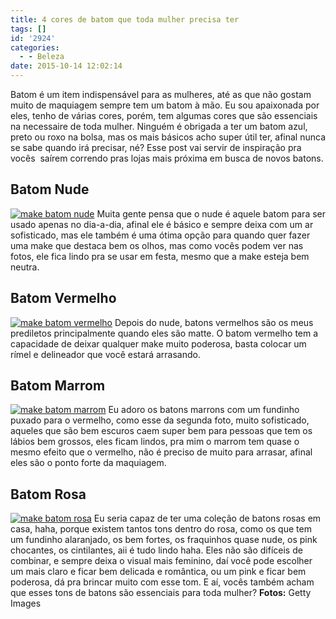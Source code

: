```yaml
---
title: 4 cores de batom que toda mulher precisa ter
tags: []
id: '2924'
categories:
  - - Beleza
date: 2015-10-14 12:02:14
---
```


Batom é um item indispensável para as mulheres, até as que não gostam muito de maquiagem sempre tem um batom à mão. Eu sou apaixonada por eles, tenho de várias cores, porém, tem algumas cores que são essenciais na necessaire de toda mulher. Ninguém é obrigada a ter um batom azul, preto ou roxo na bolsa, mas os mais básicos acho super útil ter, afinal nunca se sabe quando irá precisar, né? Esse post vai servir de inspiração pra vocês  saírem correndo pras lojas mais próxima em busca de novos batons.

## Batom Nude

[![make batom nude](http://natalia.blog.br/wp-content/uploads/2015/10/make-batom-nude.jpg)](http://natalia.blog.br/wp-content/uploads/2015/10/make-batom-nude.jpg) Muita gente pensa que o nude é aquele batom para ser usado apenas no dia-a-dia, afinal ele é básico e sempre deixa com um ar sofisticado, mas ele também é uma ótima opção para quando quer fazer uma make que destaca bem os olhos, mas como vocês podem ver nas fotos, ele fica lindo pra se usar em festa, mesmo que a make esteja bem neutra.

## Batom Vermelho

[![make batom vermelho](http://natalia.blog.br/wp-content/uploads/2015/10/make-batom-vermelho.jpg)](http://natalia.blog.br/wp-content/uploads/2015/10/make-batom-vermelho.jpg) Depois do nude, batons vermelhos são os meus prediletos principalmente quando eles são matte. O batom vermelho tem a capacidade de deixar qualquer make muito poderosa, basta colocar um rímel e delineador que você estará arrasando.

## Batom Marrom

[![make batom marrom](http://natalia.blog.br/wp-content/uploads/2015/10/make-batom-marrom.jpg)](http://natalia.blog.br/wp-content/uploads/2015/10/make-batom-marrom.jpg) Eu adoro os batons marrons com um fundinho puxado para o vermelho, como esse da segunda foto, muito sofisticado, aqueles que são bem escuros caem super bem para pessoas que tem os lábios bem grossos, eles ficam lindos, pra mim o marrom tem quase o mesmo efeito que o vermelho, não é preciso de muito para arrasar, afinal eles são o ponto forte da maquiagem.

## Batom Rosa

[![make batom rosa](http://natalia.blog.br/wp-content/uploads/2015/10/make-batom-rosa.jpg)](http://natalia.blog.br/wp-content/uploads/2015/10/make-batom-rosa.jpg) Eu seria capaz de ter uma coleção de batons rosas em casa, haha, porque existem tantos tons dentro do rosa, como os que tem um fundinho alaranjado, os bem fortes, os fraquinhos quase nude, os pink chocantes, os cintilantes, aii é tudo lindo haha. Eles não são difíceis de combinar, e sempre deixa o visual mais feminino, daí você pode escolher um mais claro e ficar bem delicada e romântica, ou um pink e ficar bem poderosa, dá pra brincar muito com esse tom. E aí, vocês também acham que esses tons de batons são essenciais para toda mulher? **Fotos:** Getty Images